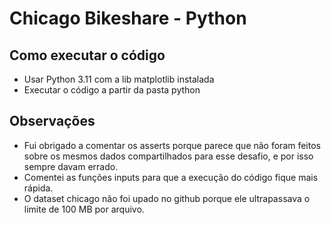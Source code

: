 # Chicago Bikeshare - Python

## Como executar o código
- Usar Python 3.11 com a lib matplotlib instalada
- Executar o código a partir da pasta python

## Observações
- Fui obrigado a comentar os asserts porque parece que não foram feitos sobre os mesmos dados compartilhados 
para esse desafio, e por isso sempre davam errado.
- Comentei as funções inputs para que a execução do código fique mais rápida.
- O dataset chicago não foi upado no github porque ele ultrapassava o limite de 100 MB por arquivo.